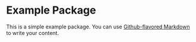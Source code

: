 ##
# Example Package

This is a simple example package. You can use
[Github-flavored Markdown](https://guides.github.com/features/mastering-markdown/)
to write your content.
